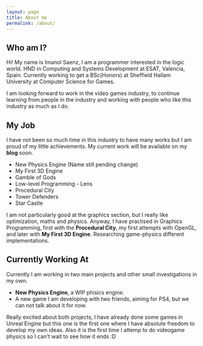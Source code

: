 ```yaml
---
layout: page
title: About me
permalink: /about/
---
```


## Who am I?
Hi! My name is Imanol Saenz, I am a programmer interested in the logic world. HND in Computing and Systems Development at ESAT, Valencia, Spain. Currently working to get a BSc(Honors) at Sheffield Hallam University at Computer Science for Games. 

I am looking forward to work in the video games industry, to continue learning from people in the industry and working with people who like this industry as much as I do. 

## My Job
I have not been so much time in this industry to have many works but I am proud of my little achievements. My current work will be available on my **blog** soon.

* New Physics Engine (Name still pending change)
* My First 3D Engine
* Gamble of Gods
* Low-level Programming - Lens
* Procedural City
* Tower Defenders
* Star Castle

I am not particularly good at the graphics section, but I really like optimization, maths and physics. Anyway, I have practised in Graphics Programming, first with the **Procedural City**, my first attempts with OpenGL, and later with **My First 3D Engine**. Researching game-physics different implementations.


## Currently Working At

Currently I am working in two main projects and other small investigations in my own. 

* **New Physics Engine**, a WIP phisics engine.
* A new game I am developing with two friends, aiming for PS4, but we can not talk about it for now.

Really excited about both projects, I have already done some games in Unreal Engine but this one is the first one where I have absolute freedom to develop my own ideas. Also it is the first time I attemp to do videogame physics so I can't wait to see how it ends :D
